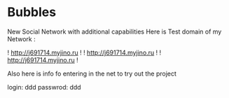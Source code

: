 # Bubbles
New Social Network with additional capabilities
Here is Test domain of my Network :

!   http://j691714.myjino.ru   !
!   http://j691714.myjino.ru   !
!   http://j691714.myjino.ru   !

Also here is info fo entering in the net to try out the project 

login: ddd 
passwrod: ddd 

